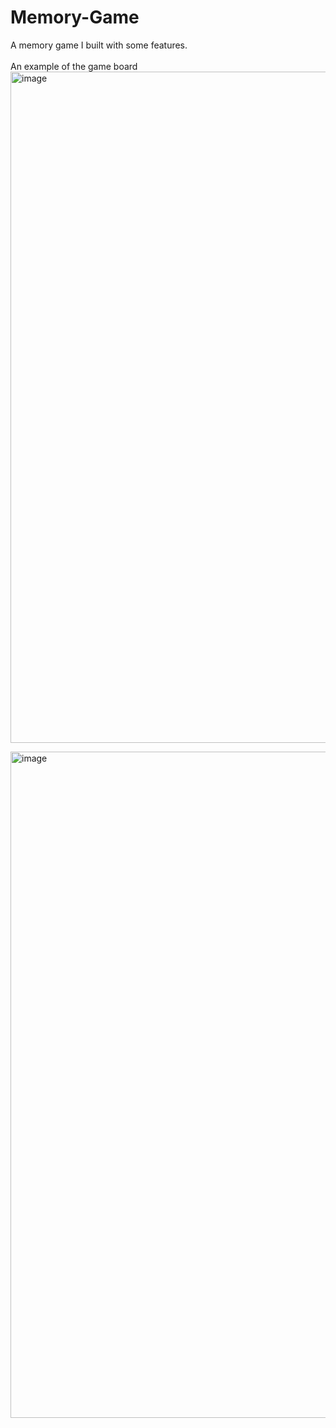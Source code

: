 # Memory-Game

A memory game I built with some features.
<br></br>
An example of the game board
<img width="1074" alt="image" src="https://github.com/chenAmrani/Memory-Game/assets/109721571/1d2c047c-2761-4272-84e0-e19498799001">


<img width="1066" alt="image" src="https://github.com/chenAmrani/Memory-Game/assets/109721571/1a541ac1-7611-4db8-9ea4-ce8f93ff41fd">
